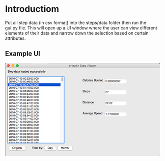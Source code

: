 # Introductiom
Put all step data (in csv format) into the steps/data folder then run the gui.py file. This will open up a UI window where the user can view different elements of their data and narrow down the selection based on certain attributes.

## Example UI
![Alt text](https://github.com/bfaure/sHealthParser/blob/master/steps/archive/Screen%20Shot%202016-08-17%20at%209.01.13%20PM.png)
